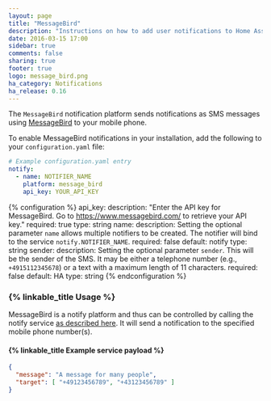 ```yaml
---
layout: page
title: "MessageBird"
description: "Instructions on how to add user notifications to Home Assistant."
date: 2016-03-15 17:00
sidebar: true
comments: false
sharing: true
footer: true
logo: message_bird.png
ha_category: Notifications
ha_release: 0.16
---
```


The `MessageBird` notification platform sends notifications as SMS messages using [MessageBird](https://www.messagebird.com/) to your mobile phone.

To enable MessageBird notifications in your installation, add the following to your `configuration.yaml` file:

```yaml
# Example configuration.yaml entry
notify:
  - name: NOTIFIER_NAME
    platform: message_bird
    api_key: YOUR_API_KEY
```

{% configuration %}
api_key:
  description: "Enter the API key for MessageBird. Go to https://www.messagebird.com/ to retrieve your API key."
  required: true
  type: string
name:
  description: Setting the optional parameter `name` allows multiple notifiers to be created. The notifier will bind to the service `notify.NOTIFIER_NAME`.
  required: false
  default: notify
  type: string
sender:
  description: Setting the optional parameter `sender`. This will be the sender of the SMS. It may be either a telephone number (e.g., `+4915112345678`) or a text with a maximum length of 11 characters.
  required: false
  default: HA
  type: string
{% endconfiguration %}

### {% linkable_title Usage %}

MessageBird is a notify platform and thus can be controlled by calling the notify service [as described here](/components/notify/). It will send a notification to the specified mobile phone number(s).

#### {% linkable_title Example service payload %}

```json
{
  "message": "A message for many people",
  "target": [ "+49123456789", "+43123456789" ]
}
```
